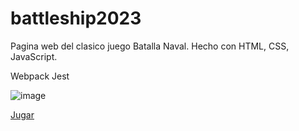 # battleship2023

Pagina web del clasico juego Batalla Naval. Hecho con HTML, CSS, JavaScript.

Webpack
Jest

![image](https://github.com/LaVieja1/battleship2023/assets/65514301/741a44f9-95cb-4eb8-9647-0e172aa57e29)

[Jugar](https://lavieja1.github.io/battleship2023/)
